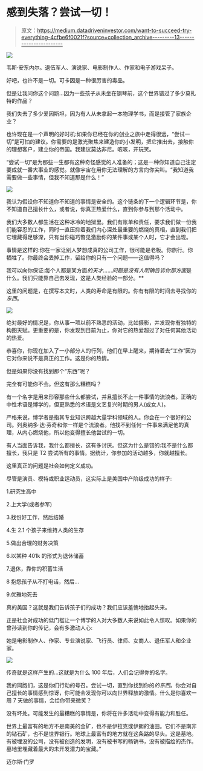 # 感到失落？尝试一切！

> 原文：<https://medium.datadriveninvestor.com/want-to-succeed-try-everything-4cfbe6f0021f?source=collection_archive---------13----------------------->

[![](img/1bbb2a2b291205cd3656539b03c33bc0.png)](http://www.track.datadriveninvestor.com/1B9E)

韦斯·安东内尔。退伍军人、演说家、电影制作人、作家和电子游戏呆子。

好吧，也许不是一切。可卡因是一种很厉害的毒品。

但是让我问你这个问题…因为一些孩子从未坐在钢琴前，这个世界错过了多少莫扎特的作品？

我们失去了多少爱因斯坦，因为有人从未拿起一本物理学书，而是接管了家族企业？

也许现在是一个声明的好时机:如果你已经在你的创业之旅中走得很远，“尝试一切”是可怕的建议。你需要的是激光聚焦来建造你的小发明，把它推出去，接触你的理想客户，建立你的帝国。我建议莫达非尼。咳咳，开玩笑。

“尝试一切”是为那些一生都有这种奇怪感觉的人准备的；这是一种你知道自己注定要成就一番大事业的感觉。就像宇宙在用你无法理解的方言向你尖叫。“我知道我需要做一些事情，但我不知道那是什么！”

![](img/0e8826850958e0103a6c89db8e003774.png)

我认为假设你不知道你不知道的事情是安全的。这个链条的下一个逻辑环节是，你不知道自己擅长什么，或者说，你真正热爱什么，直到你参与到那个活动中。

我们大多数人都生活在这种冰冷的地狱里。我们有账单和责任，要求我们做一份我们能容忍的工作，同时一直压抑着我们内心深处最重要的燃烧的真相，直到我们把它埋藏得足够深，只有当你碰巧瞥见激励你的某件事或某个人时，它才会出现。

事情是这样的:你在一家让别人梦想成真的公司工作，很可能是老板。你旅行。你牺牲了。你最终会丢掉工作，留给你的只有一个问题——这值得吗？

我可以向你保证:每个人都是某方面*的天才……问题是没有人明确告诉你那方面*是什么。我们只能靠自己去发现，这是人类经验的一部分。**

这里的问题是，在撰写本文时，人类的寿命是有限的。你有有限的时间去寻找你的*东西*。

![](img/f446eea1e501bcf4ce50d2b6f870afe9.png)

绝对最好的情况是，你从事一项以前不熟悉的活动，比如摄影，并发现你有独特的构图天赋。更重要的是，你发现到目前为止，你对它的热爱超过了对任何其他活动的热爱。

恭喜你，你现在加入了一小部分人的行列，他们在早上醒来，期待着去“工作”因为它对你来说不是真正的工作。这是你的热情。

但是如果你没有找到那个“东西”呢？

完全有可能你不会。但这有那么糟糕吗？

有一个名字是用来形容那些什么都尝试，并且擅长不止一件事情的流浪者。正确的中性术语是博学的，但更熟悉的术语是文艺复兴时期的男人(或女人)。

严格来说，博学者是指其专业知识跨越大量学科领域的人。你会在一个很好的公司。列奥纳多·达·芬奇和你一样是个流浪者。他找不到任何一件事来满足他的真理，从内心燃烧他，所以他变得擅长他尝试的一切。

有人当面告诉我，我什么都擅长，这有多讨厌。但这为什么是错的:我不是什么都擅长，我只是 T2 尝试所有的事情。据统计，你参加的活动越多，你就越擅长。

这里真正的问题是社会如何定义成功。

尽管是演员、模特或职业运动员，这实际上是美国中产阶级成功的样子:

1.研究生高中

2.上大学(或者参军)

3.找份好工作，然后结婚

4.生 2.1 个孩子来维持人类的生存

5.做出合理的财务决策

6.以某种 401k 的形式为退休储蓄

7.退休，靠你的积蓄生活

8 抱怨孩子从不打电话，然后…

9.优雅地死去

真的美国？这就是我们告诉孩子们的成功？我们应该羞愧地抬起头来。

正是社会对成功的低门槛让一个博学的人对大多数人来说如此令人惊叹。如果你的曾孙读到你的传记，会有多激动人心:

她是电影制作人、作家、专业演说家、飞行员、律师、女商人、退伍军人和企业家。

![](img/4cc1dce0d735a56d725cf0aa2dd74975.png)

传奇就是这样产生的…这就是为什么 100 年后，人们会记得你的名字。

我的同胞们，这是你们行动的号召。尝试一切，直到你找到你的*的东西*。你会对自己擅长的事情感到惊讶，你可能会发现你可以向世界释放的激情。什么是你喜欢一周 7 天做的事情，会给你带来微笑？

没有坏处。可能发生的最糟糕的事情是，你将在许多活动中变得有能力和胜任。

世界上最富有的地方不是南美的金矿，也不是伊拉克或伊朗的油田。它们不是南非的钻石矿，也不是世界银行。地球上最富有的地方就在这条路的尽头。这是墓地。有被埋没的公司，没有被创造的发明，没有被书写的畅销书，没有被描绘的杰作。墓地里埋藏着最大的未开发潜力的宝藏。”

迈尔斯·门罗